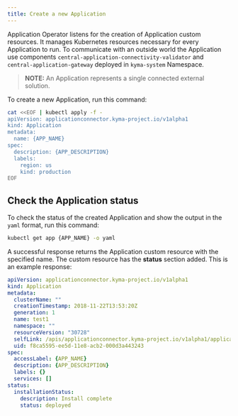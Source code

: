 ```yaml
---
title: Create a new Application
---
```


Application Operator listens for the creation of Application custom resources. It manages Kubernetes resources necessary for every Application to run.
To communicate with an outside world the Application use components ```central-application-connectivity-validator``` and ```central-application-gateway``` deployed in ```kyma-system``` Namespace.

>**NOTE:** An Application represents a single connected external solution.

To create a new Application, run this command:

```bash
cat <<EOF | kubectl apply -f -
apiVersion: applicationconnector.kyma-project.io/v1alpha1
kind: Application
metadata:
  name: {APP_NAME}
spec:
  description: {APP_DESCRIPTION}
  labels:
    region: us
    kind: production
EOF
```

## Check the Application status

To check the status of the created Application and show the output in the `yaml` format, run this command:
```bash
kubectl get app {APP_NAME} -o yaml
```

A successful response returns the Application custom resource with the specified name. The custom resource has the **status** section added.
This is an example response:

```yaml
apiVersion: applicationconnector.kyma-project.io/v1alpha1
kind: Application
metadata:
  clusterName: ""
  creationTimestamp: 2018-11-22T13:53:20Z
  generation: 1
  name: test1
  namespace: ""
  resourceVersion: "30728"
  selfLink: /apis/applicationconnector.kyma-project.io/v1alpha1/applications/test1
  uid: f8ca5595-ee5d-11e8-acb2-000d3a443243
spec:
  accessLabel: {APP_NAME}
  description: {APP_DESCRIPTION}
  labels: {}
  services: []
status:
  installationStatus:
    description: Install complete
    status: deployed
```